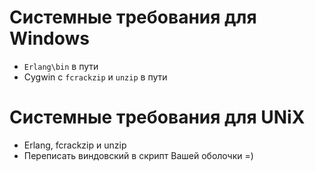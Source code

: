 Системные требования для Windows
================================

* `Erlang\bin` в пути
* Cygwin с `fcrackzip` и `unzip` в пути

Системные требования для UNiX
=============================

* Erlang, fcrackzip и unzip
* Переписать виндовский в скрипт Вашей оболочки =)
